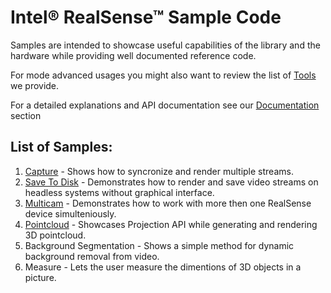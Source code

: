 # Intel® RealSense™ Sample Code

Samples are intended to showcase useful capabilities of the library and the hardware while providing well documented reference code. 

For mode advanced usages you might also want to review the list of [Tools](../tools) we provide. 

For a detailed explanations and API documentation see our [Documentation](../doc) section 
 
## List of Samples:

1. [Capture](./capture) - Shows how to syncronize and render multiple streams. 
2. [Save To Disk](./save-to-disk) - Demonstrates how to render and save video streams on headless systems without graphical interface. 
3. [Multicam](./multicam) - Demonstrates how to work with more then one RealSense device simulteniously.
4. [Pointcloud](./pointcloud) - Showcases Projection API while generating and rendering 3D pointcloud. 
5. Background Segmentation - Shows a simple method for dynamic background removal from video. 
6. Measure - Lets the user measure the dimentions of 3D objects in a picture.

